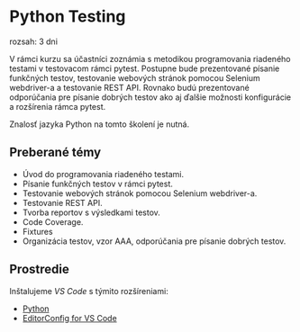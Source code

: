 # Python Testing

rozsah: 3 dni

V rámci kurzu sa účastníci zoznámia s metodikou programovania riadeného testami v testovacom rámci pytest. Postupne bude prezentované písanie funkčných testov, testovanie webových stránok pomocou Selenium webdriver-a a testovanie REST API. Rovnako budú prezentované odporúčania pre písanie dobrých testov ako aj ďalšie možnosti konfigurácie a rozšírenia rámca pytest.

Znalosť jazyka Python na tomto školení je nutná.

## Preberané témy

* Úvod do programovania riadeného testami.
* Písanie funkčných testov v rámci pytest.
* Testovanie webových stránok pomocou Selenium webdriver-a.
* Testovanie REST API.
* Tvorba reportov s výsledkami testov.
* Code Coverage.
* Fixtures
* Organizácia testov, vzor AAA, odporúčania pre písanie dobrých testov.


## Prostredie

Inštalujeme *VS Code* s týmito rozšíreniami:

* [Python](https://marketplace.visualstudio.com/items?itemName=ms-python.python)
* [EditorConfig for VS Code](https://marketplace.visualstudio.com/items?itemName=EditorConfig.EditorConfig)
